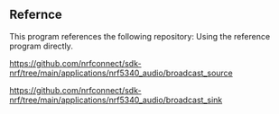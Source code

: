 ## Refernce

This program references the following repository:
Using the reference program directly.

https://github.com/nrfconnect/sdk-nrf/tree/main/applications/nrf5340_audio/broadcast_source

https://github.com/nrfconnect/sdk-nrf/tree/main/applications/nrf5340_audio/broadcast_sink
